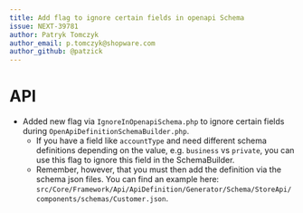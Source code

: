 ```yaml
---
title: Add flag to ignore certain fields in openapi Schema
issue: NEXT-39781
author: Patryk Tomczyk
author_email: p.tomczyk@shopware.com
author_github: @patzick
---
```

# API
* Added new flag via `IgnoreInOpenapiSchema.php` to ignore certain fields during `OpenApiDefinitionSchemaBuilder.php`.
    * If you have a field like `accountType` and need different schema definitions depending on the value, e.g. `business` vs `private`, you can use this flag to ignore this field in the SchemaBuilder.
    * Remember, however, that you must then add the definition via the schema json files. You can find an example here: `src/Core/Framework/Api/ApiDefinition/Generator/Schema/StoreApi/components/schemas/Customer.json`.
